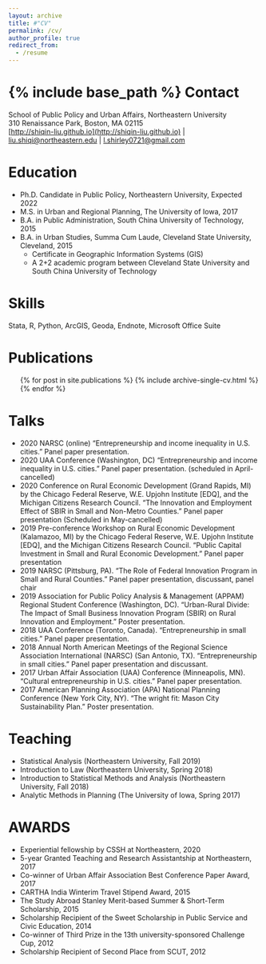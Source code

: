 ```yaml
---
layout: archive
title: #"CV"
permalink: /cv/
author_profile: true
redirect_from:
  - /resume
---
```


{% include base_path %}
Contact
======
School of Public Policy and Urban Affairs, Northeastern University  
310 Renaissance Park, Boston, MA 02115  
[http://shiqin-liu.github.io](http://shiqin-liu.github.io) | [liu.shiqi@northeastern.edu](liu.shiqi@northeastern.edu) | [l.shirley0721@gmail.com](l.shirley0721@gmail.com)

Education
======
* Ph.D. Candidate in Public Policy, Northeastern University, Expected 2022
* M.S. in Urban and Regional Planning, The University of Iowa, 2017
* B.A. in Public Administration, South China University of Technology, 2015
* B.A. in Urban Studies, Summa Cum Laude, Cleveland State University, Cleveland, 2015
  * Certificate in Geographic Information Systems (GIS)
  * A 2+2 academic program between Cleveland State University and South China University of Technology

Skills
======
Stata, R, Python, ArcGIS, Geoda, Endnote, Microsoft Office Suite

Publications
======
  <ul>{% for post in site.publications %}
    {% include archive-single-cv.html %}
  {% endfor %}</ul>
  
Talks
======
* 2020 NARSC (online) “Entrepreneurship and income inequality in U.S. cities.” Panel paper presentation.
* 2020 UAA Conference (Washington, DC) “Entrepreneurship and income inequality in U.S. cities.” Panel paper presentation. (scheduled in April-cancelled) 
* 2020 Conference on Rural Economic Development (Grand Rapids, MI) by the Chicago Federal Reserve, W.E. Upjohn Institute [EDQ], and the Michigan Citizens Research Council. “The Innovation and Employment Effect of SBIR in Small and Non-Metro Counties.” Panel paper presentation (Scheduled in May-cancelled)
* 2019 Pre-conference Workshop on Rural Economic Development (Kalamazoo, MI) by the Chicago Federal Reserve, W.E. Upjohn Institute [EDQ], and the Michigan Citizens Research Council. “Public Capital Investment in Small and Rural Economic Development.” Panel paper presentation
* 2019 NARSC (Pittsburg, PA). “The Role of Federal Innovation Program in Small and Rural Counties.” Panel paper presentation, discussant, panel chair 
* 2019 Association for Public Policy Analysis & Management (APPAM) Regional Student Conference (Washington, DC). “Urban-Rural Divide: The Impact of Small Business Innovation Program (SBIR) on Rural Innovation and Employment.” Poster presentation.
* 2018 UAA Conference (Toronto, Canada). “Entrepreneurship in small cities.” Panel paper presentation.
* 2018 Annual North American Meetings of the Regional Science Association International (NARSC) (San Antonio, TX). “Entrepreneurship in small cities.” Panel paper presentation and discussant.
* 2017 Urban Affair Association (UAA) Conference (Minneapolis, MN). “Cultural entrepreneurship in U.S. cities.” Panel paper presentation.
* 2017 American Planning Association (APA) National Planning Conference (New York City, NY). “The wright fit: Mason City Sustainability Plan.” Poster presentation.

  
Teaching
======
* Statistical Analysis (Northeastern University, Fall 2019)
* Introduction to Law (Northeastern University, Spring 2018)
* Introduction to Statistical Methods and Analysis (Northeastern University, Fall 2018)
* Analytic Methods in Planning (The University of Iowa, Spring 2017)

  
AWARDS 
======
* Experiential fellowship by CSSH at Northeastern, 2020
* 5-year Granted Teaching and Research Assistantship at Northeastern, 2017
* Co-winner of Urban Affair Association Best Conference Paper Award, 2017
* CARTHA India Winterim Travel Stipend Award, 2015
* The Study Abroad Stanley Merit-based Summer & Short-Term Scholarship, 2015
* Scholarship Recipient of the Sweet Scholarship in Public Service and Civic Education, 2014
* Co-winner of Third Prize in the 13th university-sponsored Challenge Cup, 2012
* Scholarship Recipient of Second Place from SCUT, 2012

